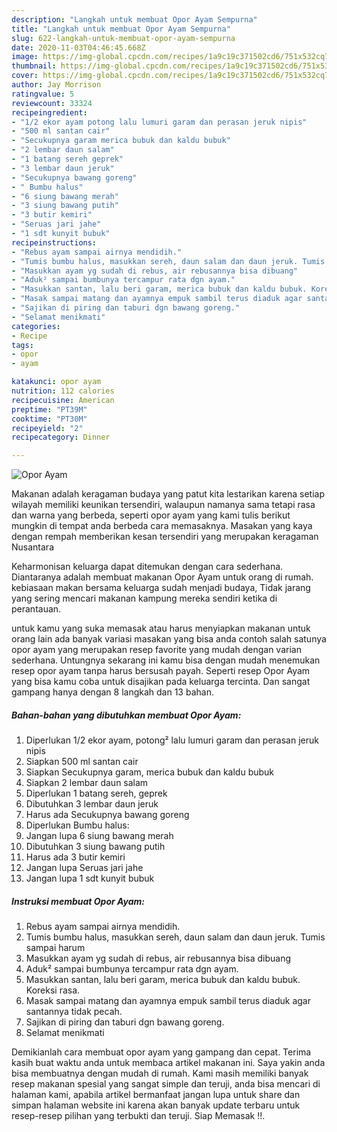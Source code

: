 ```yaml
---
description: "Langkah untuk membuat Opor Ayam Sempurna"
title: "Langkah untuk membuat Opor Ayam Sempurna"
slug: 622-langkah-untuk-membuat-opor-ayam-sempurna
date: 2020-11-03T04:46:45.668Z
image: https://img-global.cpcdn.com/recipes/1a9c19c371502cd6/751x532cq70/opor-ayam-foto-resep-utama.jpg
thumbnail: https://img-global.cpcdn.com/recipes/1a9c19c371502cd6/751x532cq70/opor-ayam-foto-resep-utama.jpg
cover: https://img-global.cpcdn.com/recipes/1a9c19c371502cd6/751x532cq70/opor-ayam-foto-resep-utama.jpg
author: Jay Morrison
ratingvalue: 5
reviewcount: 33324
recipeingredient:
- "1/2 ekor ayam potong lalu lumuri garam dan perasan jeruk nipis"
- "500 ml santan cair"
- "Secukupnya garam merica bubuk dan kaldu bubuk"
- "2 lembar daun salam"
- "1 batang sereh geprek"
- "3 lembar daun jeruk"
- "Secukupnya bawang goreng"
- " Bumbu halus"
- "6 siung bawang merah"
- "3 siung bawang putih"
- "3 butir kemiri"
- "Seruas jari jahe"
- "1 sdt kunyit bubuk"
recipeinstructions:
- "Rebus ayam sampai airnya mendidih."
- "Tumis bumbu halus, masukkan sereh, daun salam dan daun jeruk. Tumis sampai harum"
- "Masukkan ayam yg sudah di rebus, air rebusannya bisa dibuang"
- "Aduk² sampai bumbunya tercampur rata dgn ayam."
- "Masukkan santan, lalu beri garam, merica bubuk dan kaldu bubuk. Koreksi rasa."
- "Masak sampai matang dan ayamnya empuk sambil terus diaduk agar santannya tidak pecah."
- "Sajikan di piring dan taburi dgn bawang goreng."
- "Selamat menikmati"
categories:
- Recipe
tags:
- opor
- ayam

katakunci: opor ayam 
nutrition: 112 calories
recipecuisine: American
preptime: "PT39M"
cooktime: "PT30M"
recipeyield: "2"
recipecategory: Dinner

---
```



![Opor Ayam](https://img-global.cpcdn.com/recipes/1a9c19c371502cd6/751x532cq70/opor-ayam-foto-resep-utama.jpg)

Makanan adalah keragaman budaya yang patut kita lestarikan karena setiap wilayah memiliki keunikan tersendiri, walaupun namanya sama tetapi rasa dan warna yang berbeda, seperti opor ayam yang kami tulis berikut mungkin di tempat anda berbeda cara memasaknya. Masakan yang kaya dengan rempah memberikan kesan tersendiri yang merupakan keragaman Nusantara



Keharmonisan keluarga dapat ditemukan dengan cara sederhana. Diantaranya adalah membuat makanan Opor Ayam untuk orang di rumah. kebiasaan makan bersama keluarga sudah menjadi budaya, Tidak jarang yang sering mencari makanan kampung mereka sendiri ketika di perantauan.

untuk kamu yang suka memasak atau harus menyiapkan makanan untuk orang lain ada banyak variasi masakan yang bisa anda contoh salah satunya opor ayam yang merupakan resep favorite yang mudah dengan varian sederhana. Untungnya sekarang ini kamu bisa dengan mudah menemukan resep opor ayam tanpa harus bersusah payah.
Seperti resep Opor Ayam yang bisa kamu coba untuk disajikan pada keluarga tercinta. Dan sangat gampang hanya dengan 8 langkah dan 13 bahan.


<!--inarticleads1-->

##### Bahan-bahan yang dibutuhkan membuat Opor Ayam:

1. Diperlukan 1/2 ekor ayam, potong² lalu lumuri garam dan perasan jeruk nipis
1. Siapkan 500 ml santan cair
1. Siapkan Secukupnya garam, merica bubuk dan kaldu bubuk
1. Siapkan 2 lembar daun salam
1. Diperlukan 1 batang sereh, geprek
1. Dibutuhkan 3 lembar daun jeruk
1. Harus ada Secukupnya bawang goreng
1. Diperlukan  Bumbu halus:
1. Jangan lupa 6 siung bawang merah
1. Dibutuhkan 3 siung bawang putih
1. Harus ada 3 butir kemiri
1. Jangan lupa Seruas jari jahe
1. Jangan lupa 1 sdt kunyit bubuk




<!--inarticleads2-->

##### Instruksi membuat  Opor Ayam:

1. Rebus ayam sampai airnya mendidih.
1. Tumis bumbu halus, masukkan sereh, daun salam dan daun jeruk. Tumis sampai harum
1. Masukkan ayam yg sudah di rebus, air rebusannya bisa dibuang
1. Aduk² sampai bumbunya tercampur rata dgn ayam.
1. Masukkan santan, lalu beri garam, merica bubuk dan kaldu bubuk. Koreksi rasa.
1. Masak sampai matang dan ayamnya empuk sambil terus diaduk agar santannya tidak pecah.
1. Sajikan di piring dan taburi dgn bawang goreng.
1. Selamat menikmati




Demikianlah cara membuat opor ayam yang gampang dan cepat. Terima kasih buat waktu anda untuk membaca artikel makanan ini. Saya yakin anda bisa membuatnya dengan mudah di rumah. Kami masih memiliki banyak resep makanan spesial yang sangat simple dan teruji, anda bisa mencari di halaman kami, apabila artikel bermanfaat jangan lupa untuk share dan simpan halaman website ini karena akan banyak update terbaru untuk resep-resep pilihan yang terbukti dan teruji. Siap Memasak !!. 

